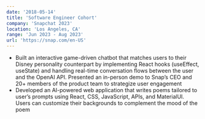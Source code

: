 ```yaml
---
date: '2018-05-14'
title: 'Software Engineer Cohort'
company: 'Snapchat 2023'
location: 'Los Angeles, CA'
range: 'Jun 2023 - Aug 2023'
url: 'https://snap.com/en-US'
---
```


- Built an interactive game-driven chatbot that matches users to their Disney personality counterpart by implementing React hooks (useEffect, useState) and handling real-time conversation flows between the user and the OpenAI API. Presented an in-person demo to Snap’s CEO and 20+ members of the product team to strategize user engagement
- Developed an AI-powered web application that writes poems tailored to user’s prompts using React, CSS, JavaScript, APIs, and MaterialUI. Users can customize their backgrounds to complement the mood of the poem
